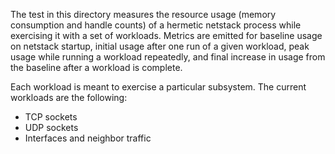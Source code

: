 The test in this directory measures the resource usage (memory consumption and
handle counts) of a hermetic netstack process while exercising it with a set of
workloads. Metrics are emitted for baseline usage on netstack startup, initial
usage after one run of a given workload, peak usage while running a workload
repeatedly, and final increase in usage from the baseline after a workload is
complete.

Each workload is meant to exercise a particular subsystem. The current workloads
are the following:
 - TCP sockets
 - UDP sockets
 - Interfaces and neighbor traffic
